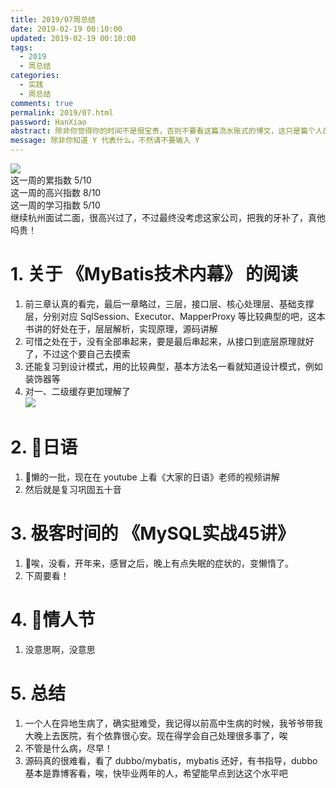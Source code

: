 ```yaml
---
title: 2019/07周总结
date: 2019-02-19 00:10:00
updated: 2019-02-19 00:10:00
tags:
  - 2019
  - 周总结
categories: 
  - 实践
  - 周总结
comments: true
permalink: 2019/07.html  
password: HanXiao
abstract: 除非你觉得你的时间不是很宝贵，否则不要看这篇流水账式的博文，这只是篇个人的工作的学习一个总结而已，没有包含任何的技术细节
message: 除非你知道 Y 代表什么，不然请不要输入 Y
---
```


![][0]  
这一周的累指数 5/10  
这一周的高兴指数 8/10   
这一周的学习指数 5/10  
继续杭州面试二面，很高兴过了，不过最终没考虑这家公司，把我的牙补了，真他吗贵！

<!--more-->

# 1. 关于 《MyBatis技术内幕》 的阅读

1. 前三章认真的看完，最后一章略过，三层，接口层、核心处理层、基础支撑层，分别对应 SqlSession、Executor、MapperProxy 等比较典型的吧，这本书讲的好处在于，层层解析，实现原理，源码讲解  
2. 可惜之处在于，没有全部串起来，要是最后串起来，从接口到底层原理就好了，不过这个要自己去摸索   
3. 还能复习到设计模式，用的比较典型，基本方法名一看就知道设计模式，例如装饰器等  
4. 对一、二级缓存更加理解了  
![][1]

# 2. 日语  

1. 懒的一批，现在在 youtube 上看《大家的日语》老师的视频讲解  
2. 然后就是复习巩固五十音

# 3. 极客时间的 《MySQL实战45讲》

1. 唉，没看，开年来，感冒之后，晚上有点失眠的症状的，变懒惰了。  
2. 下周要看！

# 4. 情人节

1. 没意思啊，没意思

# 5. 总结

1. 一个人在异地生病了，确实挺难受，我记得以前高中生病的时候，我爷爷带我大晚上去医院，有个依靠很心安。现在得学会自己处理很多事了，唉  
2. 不管是什么病，尽早！  
3. 源码真的很难看，看了 dubbo/mybatis，mybatis 还好，有书指导，dubbo 基本是靠博客看，唉，快毕业两年的人，希望能早点到达这个水平吧

[0]: https://leran2deeplearnjavawebtech.oss-cn-beijing.aliyuncs.com/background/2018-11-04%E8%8B%8F%E5%B7%9E%E5%A4%A7%E6%98%8E%E6%B9%BE.jpg
[1]: https://leran2deeplearnjavawebtech.oss-cn-beijing.aliyuncs.com/learn/MyBatis%E6%8A%80%E6%9C%AF%E5%86%85%E5%B9%95/MyBatis%E6%8A%80%E6%9C%AF%E5%86%85%E5%B9%951.png